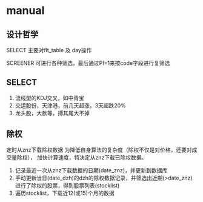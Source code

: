 # manual

## 设计哲学

  SELECT 主要对flt_table 及 day操作

  SCREENER 可进行各种筛选，最后通过PI=1来按code字段进行复筛选

## SELECT

  1. 流线型的KDJ交叉，如中青宝
  2. 交运股份，天津港，前几天超涨，3天超跌20%
  3. 龙头股，大款等，搏其尾大不掉

## 除权

  定时从znz下载除权数据
  为降低自身算法的复杂度（除权不仅是对价格，还要对成交量除权），
  加快计算速度，特决定从znz下载已除权数据。

  1. 记录最近一次从znz下载数据的日期(date_znz)，并更新到数据库
  2. 手动更新当日(date_dzh)的dzh的除权数据记录，并筛选出近期(>date_znz)
     进行了除权的股票，得到股票列表(stocklist)
  3. 遍历stocklist，下载近12(或15)个月的数据
